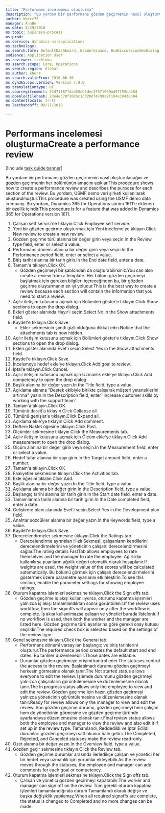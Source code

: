 ```yaml
--- 
title: "Performans incelemesi oluşturma"
description: "Bu yordam bir performans gözden geçirmenin nasıl oluşturulacağını ve gözden geçirmenin her bölümünün amacını açıklar."
author: kherr75
manager: AnnBe
ms.date: 8/29/2018
ms.topic: business-process
ms.prod: 
ms.service: dynamics-ax-applications
ms.technology: 
ms.search.form: DefaultDashboard, EssWorkspace, HcmDiscussionNewDialog, HcmDiscussion, HcmDiscussionChangeSettings, HcmDiscussionAddGoalDialog, HcmTopicCreate, HcmMeasurementDetailDialog, HcmPerfJournalAdd
audience: Application User
ms.reviewer: rschloma
ms.search.scope: Core, Operations
ms.search.region: Global
ms.author: kherr
ms.search.validFrom: 2016-06-30
ms.dyn365.ops.version: Version 7.0.0
ms.translationtype: HT
ms.sourcegitcommit: 32d71167fdad65cb1dec37671999a497759ca484
ms.openlocfilehash: 2de4ec70f180bc1c320df4789c8f194e38438b04
ms.contentlocale: tr-tr
ms.lasthandoff: 09/11/2018

---
```

# <a name="create-a-performance-review"></a><span data-ttu-id="2877f-103">Performans incelemesi oluşturma</span><span class="sxs-lookup"><span data-stu-id="2877f-103">Create a performance review</span></span>

[!include [task guide banner](../../includes/task-guide-banner.md)]

<span data-ttu-id="2877f-104">Bu yordam bir performans gözden geçirmenin nasıl oluşturulacağını ve gözden geçirmenin her bölümünün amacını açıklar.</span><span class="sxs-lookup"><span data-stu-id="2877f-104">This procedure shows how to create a performance review and describes the purpose for each section of the review.</span></span> <span data-ttu-id="2877f-105">Bu yordam, USMF demo veri şirketi kullanılarak oluşturulmuştur.</span><span class="sxs-lookup"><span data-stu-id="2877f-105">This procedure was created using the USMF demo data company.</span></span> <span data-ttu-id="2877f-106">Bu yordam, Dynamics 365 for Operations sürüm 1611'e eklenen bir özellik içindir.</span><span class="sxs-lookup"><span data-stu-id="2877f-106">This procedure is for a feature that was added in Dynamics 365 for Operations version 1611.</span></span>

1. <span data-ttu-id="2877f-107">Çalışan self servisi'ne tıklayın.</span><span class="sxs-lookup"><span data-stu-id="2877f-107">Click Employee self service.</span></span>
2. <span data-ttu-id="2877f-108">Yeni bir gözden geçirme oluşturmak için Yeni inceleme'ye tıklayın.</span><span class="sxs-lookup"><span data-stu-id="2877f-108">Click New review to create a new review.</span></span>
3. <span data-ttu-id="2877f-109">Gözden geçirme türü alanına bir değer girin veya seçin.</span><span class="sxs-lookup"><span data-stu-id="2877f-109">In the Review type field, enter or select a value.</span></span>
4. <span data-ttu-id="2877f-110">Performans dönemi alanına bir değer girin veya seçin.</span><span class="sxs-lookup"><span data-stu-id="2877f-110">In the Performance period field, enter or select a value.</span></span>
5. <span data-ttu-id="2877f-111">Bitiş tarihi alanına bir tarih girin.</span><span class="sxs-lookup"><span data-stu-id="2877f-111">In the End date field, enter a date.</span></span>
6. <span data-ttu-id="2877f-112">Tamam'a tıklayın.</span><span class="sxs-lookup"><span data-stu-id="2877f-112">Click OK.</span></span>
    * <span data-ttu-id="2877f-113">Gözden geçirmeyi bir şablondan da oluşturabilirsiniz.</span><span class="sxs-lookup"><span data-stu-id="2877f-113">You can also create a review from a template.</span></span> <span data-ttu-id="2877f-114">Her bölüm gözden geçirmeyi başlatmak için gereken bilgileri içereceğinden bu, bir gözden geçirme oluşturmanın en iyi yoludur.</span><span class="sxs-lookup"><span data-stu-id="2877f-114">This is the best way to create a review because each section will contain the information that you need to start a review.</span></span>  
7. <span data-ttu-id="2877f-115">Açılır iletişim kutusunu açmak için Bölümleri göster'e tıklayın.</span><span class="sxs-lookup"><span data-stu-id="2877f-115">Click Show sections to open the drop dialog.</span></span>
8. <span data-ttu-id="2877f-116">Ekleri göster alanında Hayır'ı seçin.</span><span class="sxs-lookup"><span data-stu-id="2877f-116">Select No in the Show attachments field.</span></span>
9. <span data-ttu-id="2877f-117">Kaydet'e tıklayın.</span><span class="sxs-lookup"><span data-stu-id="2877f-117">Click Save.</span></span>
    * <span data-ttu-id="2877f-118">Ekler sekmesinin şimdi gizli olduğuna dikkat edin.</span><span class="sxs-lookup"><span data-stu-id="2877f-118">Notice that the attachments tab is now hidden.</span></span>  
10. <span data-ttu-id="2877f-119">Açılır iletişim kutusunu açmak için Bölümleri göster'e tıklayın.</span><span class="sxs-lookup"><span data-stu-id="2877f-119">Click Show sections to open the drop dialog.</span></span>
11. <span data-ttu-id="2877f-120">Ekleri göster alanında Evet'i seçin.</span><span class="sxs-lookup"><span data-stu-id="2877f-120">Select Yes in the Show attachments field.</span></span>
12. <span data-ttu-id="2877f-121">Kaydet'e tıklayın.</span><span class="sxs-lookup"><span data-stu-id="2877f-121">Click Save.</span></span>
13. <span data-ttu-id="2877f-122">İncelemeye hedef ekle'ye tıklayın.</span><span class="sxs-lookup"><span data-stu-id="2877f-122">Click Add goal to review.</span></span>
14. <span data-ttu-id="2877f-123">İptal'e tıklayın.</span><span class="sxs-lookup"><span data-stu-id="2877f-123">Click Cancel.</span></span>
15. <span data-ttu-id="2877f-124">Açılır iletişim kutusunu açmak için Uzmanlık ekle'ye tıklayın.</span><span class="sxs-lookup"><span data-stu-id="2877f-124">Click Add competency to open the drop dialog.</span></span>
16. <span data-ttu-id="2877f-125">Başlık alanına bir değer yazın.</span><span class="sxs-lookup"><span data-stu-id="2877f-125">In the Title field, type a value.</span></span>
17. <span data-ttu-id="2877f-126">Açıklama alanına "Destek ekibiyle birlikte çalışarak müşteri yeteneklerini artırma" yazın.</span><span class="sxs-lookup"><span data-stu-id="2877f-126">In the Description field, enter 'Increase customer skills by working with the support team'.</span></span>
18. <span data-ttu-id="2877f-127">Tamam'a tıklayın.</span><span class="sxs-lookup"><span data-stu-id="2877f-127">Click OK.</span></span>
19. <span data-ttu-id="2877f-128">Tümünü daralt'a tıklayın.</span><span class="sxs-lookup"><span data-stu-id="2877f-128">Click Collapse all.</span></span>
20. <span data-ttu-id="2877f-129">Tümünü genişlet'e tıklayın.</span><span class="sxs-lookup"><span data-stu-id="2877f-129">Click Expand all.</span></span>
21. <span data-ttu-id="2877f-130">Açıklama ekle'ye tıklayın.</span><span class="sxs-lookup"><span data-stu-id="2877f-130">Click Add comment.</span></span>
22. <span data-ttu-id="2877f-131">Deftere Naklet öğesine tıklayın.</span><span class="sxs-lookup"><span data-stu-id="2877f-131">Click Post.</span></span>
23. <span data-ttu-id="2877f-132">Ölçümler sekmesine tıklayın.</span><span class="sxs-lookup"><span data-stu-id="2877f-132">Click the Measurements tab.</span></span>
24. <span data-ttu-id="2877f-133">Açılır iletişim kutusunu açmak için Ölçüm ekle'ye tıklayın.</span><span class="sxs-lookup"><span data-stu-id="2877f-133">Click Add measurement to open the drop dialog.</span></span>
25. <span data-ttu-id="2877f-134">Ölçüm alanına bir değer girin veya seçin.</span><span class="sxs-lookup"><span data-stu-id="2877f-134">In the Measurement field, enter or select a value.</span></span>
26. <span data-ttu-id="2877f-135">Hedef tutar alanına bir sayı girin.</span><span class="sxs-lookup"><span data-stu-id="2877f-135">In the Target amount field, enter a number.</span></span>
27. <span data-ttu-id="2877f-136">Tamam'a tıklayın.</span><span class="sxs-lookup"><span data-stu-id="2877f-136">Click OK.</span></span>
28. <span data-ttu-id="2877f-137">Faaliyetler sekmesine tıklayın.</span><span class="sxs-lookup"><span data-stu-id="2877f-137">Click the Activities tab.</span></span>
29. <span data-ttu-id="2877f-138">Ekle öğesini tıklatın.</span><span class="sxs-lookup"><span data-stu-id="2877f-138">Click Add.</span></span>
30. <span data-ttu-id="2877f-139">Başlık alanına bir değer yazın.</span><span class="sxs-lookup"><span data-stu-id="2877f-139">In the Title field, type a value.</span></span>
31. <span data-ttu-id="2877f-140">Açıklama alanına bir değer girin.</span><span class="sxs-lookup"><span data-stu-id="2877f-140">In the Description field, type a value.</span></span>
32. <span data-ttu-id="2877f-141">Başlangıç tarihi alanına bir tarih girin.</span><span class="sxs-lookup"><span data-stu-id="2877f-141">In the Start date field, enter a date.</span></span>
33. <span data-ttu-id="2877f-142">Tamamlanma tarihi alanına bir tarih girin.</span><span class="sxs-lookup"><span data-stu-id="2877f-142">In the Date completed field, enter a date.</span></span>
34. <span data-ttu-id="2877f-143">Geliştirme planı alanında Evet'i seçin.</span><span class="sxs-lookup"><span data-stu-id="2877f-143">Select Yes in the Development plan field.</span></span>
35. <span data-ttu-id="2877f-144">Anahtar sözcükler alanına bir değer yazın.</span><span class="sxs-lookup"><span data-stu-id="2877f-144">In the Keywords field, type a value.</span></span>
36. <span data-ttu-id="2877f-145">Kaydet'e tıklayın.</span><span class="sxs-lookup"><span data-stu-id="2877f-145">Click Save.</span></span>
37. <span data-ttu-id="2877f-146">Derecelendirmeler sekmesine tıklayın.</span><span class="sxs-lookup"><span data-stu-id="2877f-146">Click the Ratings tab.</span></span>
    * <span data-ttu-id="2877f-147">Derecelendirme ayrıntıları Hızlı Sekmesi, çalışanların kendilerini derecelendirmelerini ve yöneticinin çalışanı derecelendirmesini sağlar.</span><span class="sxs-lookup"><span data-stu-id="2877f-147">The rating details FastTab allows employees to rate themselves and the manager to rate the employee.</span></span> <span data-ttu-id="2877f-148">Ağırlıklar kullanılırsa puanların ağırlık değeri otomatik olarak hesaplanır.</span><span class="sxs-lookup"><span data-stu-id="2877f-148">If weights are used, the weight value of the scores will be calculated automatically.</span></span>    <span data-ttu-id="2877f-149">Bu bölümü görmek için çalışan derecelendirmelerini göstermek üzere parametre ayarlarını etkinleştirin.</span><span class="sxs-lookup"><span data-stu-id="2877f-149">To see this section, enable the parameter settings for showing employee ratings.</span></span>  
38. <span data-ttu-id="2877f-150">Oturum kapatma işlemleri sekmesine tıklayın.</span><span class="sxs-lookup"><span data-stu-id="2877f-150">Click the Sign offs tab.</span></span>
    * <span data-ttu-id="2877f-151">Gözden geçirme iş akışı kullanılıyorsa, oturumu kapatma işlemleri yalnızca iş akışı tamamlandıktan sonra görüntülenir.</span><span class="sxs-lookup"><span data-stu-id="2877f-151">If the review uses workflow, then the signoffs will appear only after the workflow is complete.</span></span> <span data-ttu-id="2877f-152">İş akışı kullanılmazsa çalışan ve yönetici burada listelenir.</span><span class="sxs-lookup"><span data-stu-id="2877f-152">If no workflow is used, then both the worker and the manager are listed here.</span></span> <span data-ttu-id="2877f-153">Gözden geçirme türü ayarlarına göre gerekli onay kutusu seçilidir.</span><span class="sxs-lookup"><span data-stu-id="2877f-153">The required check box is selected based on the settings of the review type.</span></span>  
39. <span data-ttu-id="2877f-154">Genel sekmesine tıklayın.</span><span class="sxs-lookup"><span data-stu-id="2877f-154">Click the General tab.</span></span>
    * <span data-ttu-id="2877f-155">Performans dönemi varsayılan başlangıç ve bitiş tarihlerini oluşturur.</span><span class="sxs-lookup"><span data-stu-id="2877f-155">The performance period creates the default start and end dates.</span></span> <span data-ttu-id="2877f-156">Bu tarihler düzenlenebilir.</span><span class="sxs-lookup"><span data-stu-id="2877f-156">Those dates are editable.</span></span>  
    * <span data-ttu-id="2877f-157">Durumlar gözden geçirmeye erişimi kontrol eder.</span><span class="sxs-lookup"><span data-stu-id="2877f-157">The statuses control the access to the review.</span></span> <span data-ttu-id="2877f-158">Başlatılmadı durumu gözden geçirmeyi herkesin görmesine olanak tanır.</span><span class="sxs-lookup"><span data-stu-id="2877f-158">The Not started status allows everyone to edit the review.</span></span> <span data-ttu-id="2877f-159">İşlemde durumunu gözden geçirmeyi yalnızca çalışanların görüntülemesine ve düzenlemesine olanak tanır.</span><span class="sxs-lookup"><span data-stu-id="2877f-159">The In progress status allows only the employee to view and edit the review.</span></span> <span data-ttu-id="2877f-160">Gözden geçirme için hazır, gözden geçirmeyi yalnızca yöneticinin görüntülemesine ve düzenlemesine olanak tanır.</span><span class="sxs-lookup"><span data-stu-id="2877f-160">Ready for review allows only the manager to view and edit the review.</span></span> <span data-ttu-id="2877f-161">Son gözden geçirme durumu, gözden geçirmeyi hem çalışan hem de yöneticinin görmesine ve gözden geçirme türünde ayarlandıysa düzenlemesine olanak tanır.</span><span class="sxs-lookup"><span data-stu-id="2877f-161">Final review status allows both the employee and manager to view the review and also edit it if set up in the review type.</span></span> <span data-ttu-id="2877f-162">Tamamlandı, Reddedildi ve İptal Edildi durumları gözden geçirmeyi salt okunur hale getirir.</span><span class="sxs-lookup"><span data-stu-id="2877f-162">The Completed, Rejected, and Canceled statuses make the review read-only.</span></span>  
40. <span data-ttu-id="2877f-163">Özet alanına bir değer yazın.</span><span class="sxs-lookup"><span data-stu-id="2877f-163">In the Overview field, type a value.</span></span>
41. <span data-ttu-id="2877f-164">Gözden geçir sekmesine tıklayın.</span><span class="sxs-lookup"><span data-stu-id="2877f-164">Click the Review tab.</span></span>
    * <span data-ttu-id="2877f-165">Gözden geçirme durumlar arasında ilerledikçe çalışan ve yönetici her bir hedef veya uzmanlık için yorumlar ekleyebilir.</span><span class="sxs-lookup"><span data-stu-id="2877f-165">As the review moves through the statuses, the employee and manager can add comments for each goal or competency.</span></span>  
42. <span data-ttu-id="2877f-166">Oturum kapatma işlemleri sekmesine tıklayın.</span><span class="sxs-lookup"><span data-stu-id="2877f-166">Click the Sign offs tab.</span></span>
    * <span data-ttu-id="2877f-167">Çalışan ve yönetici gözden geçirmeyi kapatabilir.</span><span class="sxs-lookup"><span data-stu-id="2877f-167">The worker and manager can sign off on the review.</span></span> <span data-ttu-id="2877f-168">Tüm gerekli oturum kapatma işlemleri tamamlandığında durum Tamamlandı olarak değişir ve başka değişiklik yapılamaz.</span><span class="sxs-lookup"><span data-stu-id="2877f-168">When all required signoffs are complete, the status is changed to Completed and no more changes can be made.</span></span>  


